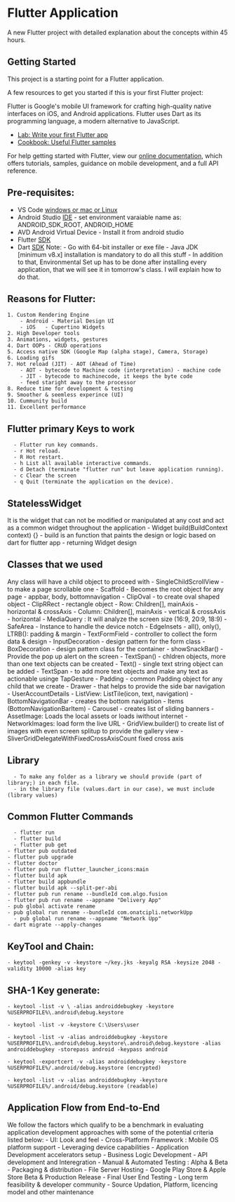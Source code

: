 # Flutter Application

A new Flutter project with detailed explanation about the concepts within 45 hours.

## Getting Started

This project is a starting point for a Flutter application.

A few resources to get you started if this is your first Flutter project:

Flutter is Google's mobile UI framework for crafting high-quality native interfaces on iOS, and Android applications. Flutter uses Dart as its programming language, a modern alternative to JavaScript.

- [Lab: Write your first Flutter app](https://flutter.dev/docs/get-started/codelab)
- [Cookbook: Useful Flutter samples](https://flutter.dev/docs/cookbook)

For help getting started with Flutter, view our
[online documentation](https://flutter.dev/docs), which offers tutorials,
samples, guidance on mobile development, and a full API reference.

## Pre-requisites:
- VS Code [windows or mac or Linux](https://code.visualstudio.com/Download)
- Android Studio [IDE](https://developer.android.com/studio)
      - set environment varaiable name as: ANDROID_SDK_ROOT, ANDROID_HOME
- AVD Android Virtual Device - Install it from android studio
- Flutter [SDK](https://docs.flutter.dev/get-started/install)
- Dart [SDK](https://dart.dev/get-dart/archive)
	Note: 
            - Go with 64-bit installer or exe file
		- Java JDK [minimum v8.x] installation is mandatory to do all this stuff
            - In addition to that, Environmental Set up has to be done after installing every application, that we will see it in tomorrow's class. I will explain how to do that.



## Reasons for Flutter:
	1. Custom Rendering Engine
		- Android - Material Design UI
		- iOS	- Cupertino Widgets
	2. High Developer tools
	3. Animations, widgets, gestures
	4. Dart OOPs - CRUD operations
	5. Access native SDK (Google Map (alpha stage), Camera, Storage)
	6. Loading gifs
	7. Hot reload (JIT) - AOT (Ahead of Time)
		- AOT - bytecode to Machine code (interpretation) - machine code
		- JIT - bytecode to machinecode, it keeps the byte code
		- feed staright away to the processor
	8. Reduce time for development & testing
	9. Smoother & seemless experince (UI)
	10. Cummunity build
	11. Excellent performance

## Flutter primary Keys to work
      - Flutter run key commands.
      - r Hot reload. 
      - R Hot restart.
      - h List all available interactive commands.
      - d Detach (terminate "flutter run" but leave application running).
      - c Clear the screen
      - q Quit (terminate the application on the device).

## StatelessWidget


It is the widget that can not be modified or manipulated at any cost and act as a common widget throughout the application
      - Widget build(BuildContext context) {} - build is an function that paints the design or logic based on dart for flutter app
            - returning Widget design


## Classes that we used
Any class will have a child object to proceed with
      - SingleChildScrollView - to make a page scrollable one
      - Scaffold - Becomes the root object for any page 
      - appbar, body, bottomnavigation
      - ClipOval - to create oval shaped object
      - ClipRRect - rectangle object
      - Row: Children[], mainAxis - horizontal & crossAxis
      - Column: Children[], mainAxis - vertical & crossAxis - horizontal
      - MediaQuery : It will analyze the screen size (16:9, 20:9, 18:9)
      - SafeArea - Instance to handle the device notch
      - EdgeInsets - all(), only(), LTRB(): padding & margin
      - TextFormField - controller to collect the form data & design
      - InputDecoration - design pattern for the form class
      - BoxDecoration - design pattern class for the container
      - showSnackBar() - Provide the pop up alert on the screen
      - TextSpan() - chldren objects, more than one text objects can be created
      - Text() - single text string object can be added
      - TextSpan - to add more text objects and make any text as actionable usinge TapGesture
      - Padding - common Padding object for any child that we create
      - Drawer - that helps to provide the side bar navigation
            - UserAccountDetails
            - ListView: ListTile(icon, text, navigation)
      - BottomNavigationBar - creates the bottom navigation
            - Items (BottomNavigationBarItem)
      - Carousel - creates list of sliding banners
      - AssetImage: Loads the local assets or loads iwithout internet
      - NetworkImages: load form the live URL
      - GridView.builder() to create list of images with even screen splitup to provide the gallery view
      - SliverGridDelegateWithFixedCrossAxisCount fixed cross axis


## Library
      - To make any folder as a library we should provide (part of library;) in each file.
      - in the library file (values.dart in our case), we must include (library values)


## Common Flutter Commands
      - flutter run
      - flutter build
      - flutter pub get
	- flutter pub outdated
	- flutter pub upgrade
	- flutter doctor
	- flutter pub run flutter_launcher_icons:main
	- flutter build apk
	- flutter build appbundle
	- flutter build apk --split-per-abi
	- flutter pub run rename --bundleId com.algo.fusion
	- flutter pub run rename --appname "Delivery App"
	- pub global activate rename
	- pub global run rename --bundleId com.onatcipli.networkUpp
      - pub global run rename --appname "Network Upp"
	- dart migrate --apply-changes


## KeyTool and Chain:
	- keytool -genkey -v -keystore ~/key.jks -keyalg RSA -keysize 2048 -validity 10000 -alias key

## SHA-1 Key generate:
	- keytool -list -v \ -alias androiddebugkey -keystore %USERPROFILE%\.android\debug.keystore
	
	- keytool -list -v -keystore C:\Users\user
	
	- keytool -list -v -alias androiddebugkey -keystore  %USERPROFILE%\.android\debug.keystore\.android\debug.keystore -alias androiddebugkey -storepass android -keypass android
	
	- keytool -exportcert -v -alias androiddebugkey -keystore %USERPROFILE%/.android/debug.keystore (encrypted)
	
	- keytool -list -v -alias androiddebugkey -keystore %USERPROFILE%/.android/debug.keystore (readable)
## Application Flow from End-to-End

We follow the factors which qualify to be a benchmark in evaluating application development approaches with some of the potential criteria listed below: 
      - UI: Look and feel
      - Cross-Platform Framework : Mobile OS platform support
      - Leveraging device capabilities
      - Application Development accelerators setup
      - Business Logic Development
      - API development and Interegration
      - Manual & Automated Testing : Alpha & Beta
      - Packaging & distribution
      - File Server Hosting
      - Google Play Store & Apple Store Beta & Production Release
      - Final User End Testing
      - Long term feasibility & developer community
      - Source Updation, Platform, licencing model and other maintenance